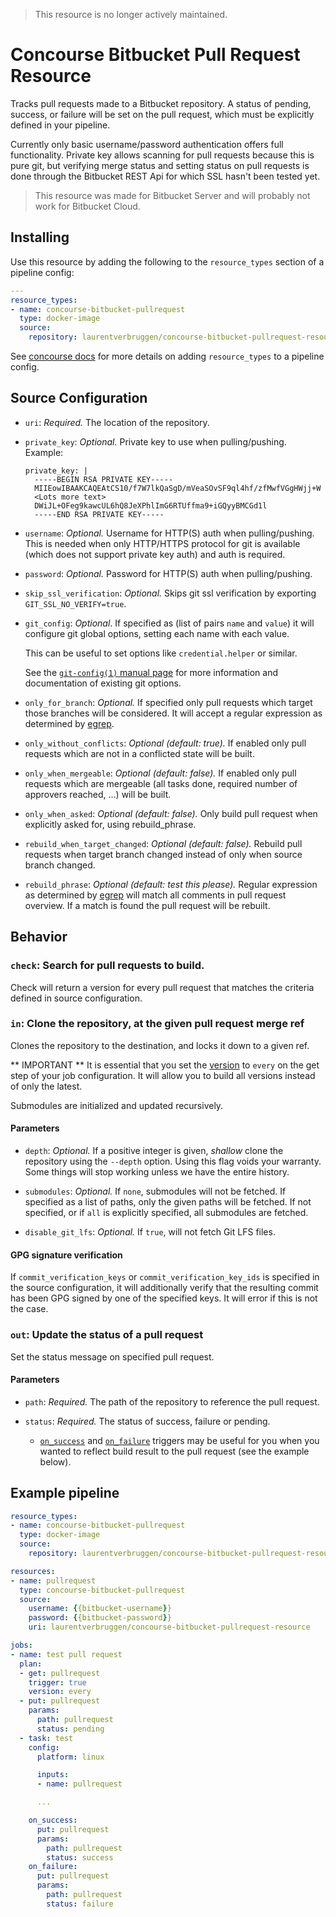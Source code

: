 > This resource is no longer actively maintained.

# Concourse Bitbucket Pull Request Resource

Tracks pull requests made to a Bitbucket repository.
A status of pending, success, or failure will be set on the pull request, which must be explicitly defined in your pipeline.

Currently only basic username/password authentication offers full functionality.
Private key allows scanning for pull requests because this is pure git, but verifying merge status and setting status on pull requests is done through the Bitbucket REST Api for which SSL hasn't been tested yet.

> This resource was made for Bitbucket Server and will probably not work for Bitbucket Cloud.

## Installing

Use this resource by adding the following to the `resource_types` section of a pipeline config:

```yaml
---
resource_types:
- name: concourse-bitbucket-pullrequest
  type: docker-image
  source:
    repository: laurentverbruggen/concourse-bitbucket-pullrequest-resource
```

See [concourse docs](http://concourse.ci/configuring-resource-types.html) for more details on adding `resource_types` to a pipeline config.

## Source Configuration

* `uri`: *Required.* The location of the repository.

* `private_key`: *Optional.* Private key to use when pulling/pushing.
    Example:
    ```
    private_key: |
      -----BEGIN RSA PRIVATE KEY-----
      MIIEowIBAAKCAQEAtCS10/f7W7lkQaSgD/mVeaSOvSF9ql4hf/zfMwfVGgHWjj+W
      <Lots more text>
      DWiJL+OFeg9kawcUL6hQ8JeXPhlImG6RTUffma9+iGQyyBMCGd1l
      -----END RSA PRIVATE KEY-----
    ```

* `username`: *Optional.* Username for HTTP(S) auth when pulling/pushing.
  This is needed when only HTTP/HTTPS protocol for git is available (which does not support private key auth) and auth is required.

* `password`: *Optional.* Password for HTTP(S) auth when pulling/pushing.

* `skip_ssl_verification`: *Optional.* Skips git ssl verification by exporting `GIT_SSL_NO_VERIFY=true`.

* `git_config`: *Optional*. If specified as (list of pairs `name` and `value`) it will configure git global options, setting each name with each value.

  This can be useful to set options like `credential.helper` or similar.

  See the [`git-config(1)` manual page](https://www.kernel.org/pub/software/scm/git/docs/git-config.html)
  for more information and documentation of existing git options.

* `only_for_branch`: *Optional.* If specified only pull requests which target those branches will be considered.
It will accept a regular expression as determined by [egrep](http://linuxcommand.org/man_pages/egrep1.html).

* `only_without_conflicts`: *Optional (default: true).* If enabled only pull requests which are not in a conflicted state will be built.

* `only_when_mergeable`: *Optional (default: false).* If enabled only pull requests which are mergeable (all tasks done, required number of approvers reached, ...) will be built.

* `only_when_asked`: *Optional (default: false).* Only build pull request when explicitly asked for, using rebuild_phrase.

* `rebuild_when_target_changed`: *Optional (default: false).* Rebuild pull requests when target branch changed instead of only when source branch changed.

* `rebuild_phrase`: *Optional (default: test this please).* Regular expression as determined by [egrep](http://linuxcommand.org/man_pages/egrep1.html) will match all comments in pull request overview.
If a match is found the pull request will be rebuilt.

## Behavior

### `check`: Search for pull requests to build.

Check will return a version for every pull request that matches the criteria defined in source configuration.

### `in`: Clone the repository, at the given pull request merge ref

Clones the repository to the destination, and locks it down to a given ref.

** IMPORTANT **
It is essential that you set the [version](https://concourse.ci/get-step.html#get-version) to `every` on the get step of your job configuration.
It will allow you to build all versions instead of only the latest.

Submodules are initialized and updated recursively.

#### Parameters

* `depth`: *Optional.* If a positive integer is given, *shallow* clone the repository using the `--depth` option. Using this flag voids your warranty.
  Some things will stop working unless we have the entire history.

* `submodules`: *Optional.* If `none`, submodules will not be fetched. If specified as a list of paths, only the given paths will be fetched. If not specified, or if `all` is explicitly specified, all submodules are fetched.

* `disable_git_lfs`: *Optional.* If `true`, will not fetch Git LFS files.

#### GPG signature verification

If `commit_verification_keys` or `commit_verification_key_ids` is specified in the source configuration, it will additionally verify that the resulting commit has been GPG signed by one of the specified keys. It will error if this is not the case.

### `out`: Update the status of a pull request

Set the status message on specified pull request.

#### Parameters

* `path`: *Required.* The path of the repository to reference the pull request.

* `status`: *Required.* The status of success, failure or pending.

  * [`on_success`](https://concourse.ci/on-success-step.html) and [`on_failure`](https://concourse.ci/on-failure-step.html) triggers may be useful for you when you wanted to reflect build result to the pull request (see the example below).

## Example pipeline

```yaml
resource_types:
- name: concourse-bitbucket-pullrequest
  type: docker-image
  source:
    repository: laurentverbruggen/concourse-bitbucket-pullrequest-resource

resources:
- name: pullrequest
  type: concourse-bitbucket-pullrequest
  source:
    username: {{bitbucket-username}}
    password: {{bitbucket-password}}
    uri: laurentverbruggen/concourse-bitbucket-pullrequest-resource

jobs:
- name: test pull request
  plan:
  - get: pullrequest
    trigger: true
    version: every
  - put: pullrequest
    params:
      path: pullrequest
      status: pending
  - task: test
    config:
      platform: linux

      inputs:
      - name: pullrequest

      ...

    on_success:
      put: pullrequest
      params:
        path: pullrequest
        status: success
    on_failure:
      put: pullrequest
      params:
        path: pullrequest
        status: failure
```
